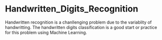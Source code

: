 # Handwritten_Digits_Recognition
Handwritten recognition is a chanllenging problem due to the variablity of handwritting. The handwritten digits classification is a good start or practice for this problem using Machine Learning.
